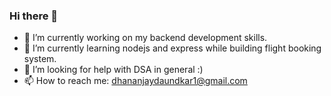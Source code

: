 ### Hi there 👋


- 🔭 I’m currently working on my backend development skills. 
- 🌱 I’m currently learning nodejs and express while building flight booking system.
- 🤔 I’m looking for help with DSA in general :)
- 📫 How to reach me: dhananjaydaundkar1@gmail.com

